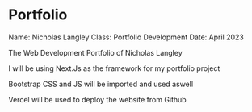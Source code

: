 # Portfolio
Name: Nicholas Langley
Class: Portfolio Development
Date: April 2023

 The Web Development Portfolio of Nicholas Langley

 I will be using Next.Js as the framework for my portfolio project

 Bootstrap CSS and JS will be imported and used aswell

 Vercel will be used to deploy the website from Github
